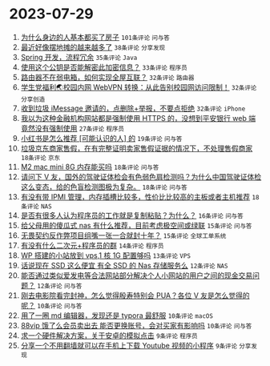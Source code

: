 # 2023-07-29

1. [为什么身边的人基本都买了房子](https://www.v2ex.com/t/960714) `101条评论` `问与答`
1. [最近好像摆地摊的越来越多了](https://www.v2ex.com/t/960727) `38条评论` `分享发现`
1. [Spring 开发，流程冗余](https://www.v2ex.com/t/960762) `35条评论` `Java`
1. [使用这个公钥是否能解密此加密信息？](https://www.v2ex.com/t/960808) `33条评论` `程序员`
1. [路由器不在弱电箱，如何实现全屋互联？](https://www.v2ex.com/t/960711) `32条评论` `路由器`
1. [学生党福利🌏校园内网 WebVPN 转换：从此告别校园网访问限制！](https://www.v2ex.com/t/960716) `32条评论` `分享创造`
1. [收到垃圾 iMessage 邀请的，点删除+举报，不要点拒绝](https://www.v2ex.com/t/960720) `32条评论` `iPhone`
1. [我以为这种金融机构网站都是强制使用 HTTPS 的，没想到平安银行 web 端竟然没有强制使用](https://www.v2ex.com/t/960735) `27条评论` `程序员`
1. [小红书是怎么推荐 [可能认识的人] 的](https://www.v2ex.com/t/960798) `19条评论` `问与答`
1. [垃圾京东商家售假，在有完整证明卖家售假证据的情况下，不处理售假商家](https://www.v2ex.com/t/960778) `18条评论` `京东`
1. [M2 mac mini 8G 内存能买吗](https://www.v2ex.com/t/960772) `18条评论` `问与答`
1. [请问下 V 友，国外的驾驶证体检会有色弱色肩检测吗？为什么中国驾驶证体检这么变态，给的色盲检测图极为复杂。](https://www.v2ex.com/t/960754) `18条评论` `问与答`
1. [有没有带 IPMI 管理，内存插槽比较多，性价比比较高的主板或者主机推荐](https://www.v2ex.com/t/960745) `18条评论` `NAS`
1. [是否有很多人认为程序员的工作就是复制粘贴？为什么？](https://www.v2ex.com/t/960812) `16条评论` `问与答`
1. [给父母用的傻瓜式 nas 有什么推荐，目前考虑极空间或绿联](https://www.v2ex.com/t/960771) `15条评论` `问与答`
1. [无畏契约反作弊项目组嘴一张一合就封十年？](https://www.v2ex.com/t/960755) `15条评论` `全球工单系统`
1. [有没有什么二次元+程序员的群](https://www.v2ex.com/t/960820) `14条评论` `程序员`
1. [WP 搭建的小站放到 vps,1 核 1G 配置够吗](https://www.v2ex.com/t/960710) `13条评论` `VPS`
1. [话说现在 SSD 这么便宜 有全 SSD 的 Nas 存储服务么](https://www.v2ex.com/t/960709) `12条评论` `NAS`
1. [能否通过类似爱发电等合法网站部分解决个人小网站的用户之间的现金交易问题？](https://www.v2ex.com/t/960707) `12条评论` `问与答`
1. [刚去电影院看完封神，怎么觉得殷寿特别会 PUA？各位 V 友是怎么觉得的呢？](https://www.v2ex.com/t/960795) `10条评论` `问与答`
1. [用了一圈 md 编辑器，发现还是 typora 最舒服](https://www.v2ex.com/t/960739) `10条评论` `macOS`
1. [88vip 饿了么会员卖出去 能否更换账号，会对买家有影响吗](https://www.v2ex.com/t/960730) `10条评论` `问与答`
1. [求一个硬件解决方案，关于安卓的模拟点击](https://www.v2ex.com/t/960792) `9条评论` `程序员`
1. [分享一个不用翻墙就可以在手机上下载 Youtube 视频的小程序](https://www.v2ex.com/t/960770) `9条评论` `分享发现`
